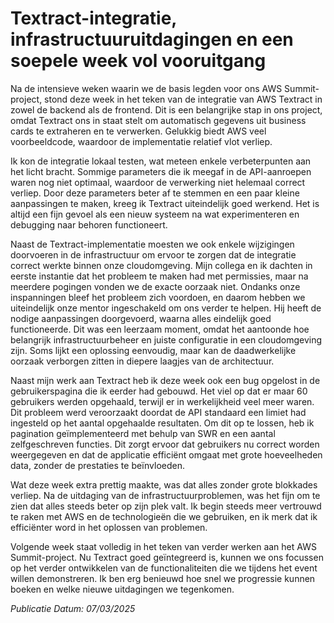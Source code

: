 # Textract-integratie, infrastructuuruitdagingen en een soepele week vol vooruitgang

Na de intensieve weken waarin we de basis legden voor ons AWS Summit-project, stond deze week in het teken van de integratie van AWS Textract in zowel de backend als de frontend. Dit is een belangrijke stap in ons project, omdat Textract ons in staat stelt om automatisch gegevens uit business cards te extraheren en te verwerken. Gelukkig biedt AWS veel voorbeeldcode, waardoor de implementatie relatief vlot verliep.

Ik kon de integratie lokaal testen, wat meteen enkele verbeterpunten aan het licht bracht. Sommige parameters die ik meegaf in de API-aanroepen waren nog niet optimaal, waardoor de verwerking niet helemaal correct verliep. Door deze parameters beter af te stemmen en een paar kleine aanpassingen te maken, kreeg ik Textract uiteindelijk goed werkend. Het is altijd een fijn gevoel als een nieuw systeem na wat experimenteren en debugging naar behoren functioneert.

Naast de Textract-implementatie moesten we ook enkele wijzigingen doorvoeren in de infrastructuur om ervoor te zorgen dat de integratie correct werkte binnen onze cloudomgeving. Mijn collega en ik dachten in eerste instantie dat het probleem te maken had met permissies, maar na meerdere pogingen vonden we de exacte oorzaak niet. Ondanks onze inspanningen bleef het probleem zich voordoen, en daarom hebben we uiteindelijk onze mentor ingeschakeld om ons verder te helpen. Hij heeft de nodige aanpassingen doorgevoerd, waarna alles eindelijk goed functioneerde. Dit was een leerzaam moment, omdat het aantoonde hoe belangrijk infrastructuurbeheer en juiste configuratie in een cloudomgeving zijn. Soms lijkt een oplossing eenvoudig, maar kan de daadwerkelijke oorzaak verborgen zitten in diepere laagjes van de architectuur.

Naast mijn werk aan Textract heb ik deze week ook een bug opgelost in de gebruikerspagina die ik eerder had gebouwd. Het viel op dat er maar 60 gebruikers werden opgehaald, terwijl er in werkelijkheid veel meer waren. Dit probleem werd veroorzaakt doordat de API standaard een limiet had ingesteld op het aantal opgehaalde resultaten. Om dit op te lossen, heb ik pagination geïmplementeerd met behulp van SWR en een aantal zelfgeschreven functies. Dit zorgt ervoor dat gebruikers nu correct worden weergegeven en dat de applicatie efficiënt omgaat met grote hoeveelheden data, zonder de prestaties te beïnvloeden.

Wat deze week extra prettig maakte, was dat alles zonder grote blokkades verliep. Na de uitdaging van de infrastructuurproblemen, was het fijn om te zien dat alles steeds beter op zijn plek valt. Ik begin steeds meer vertrouwd te raken met AWS en de technologieën die we gebruiken, en ik merk dat ik efficiënter word in het oplossen van problemen.

Volgende week staat volledig in het teken van verder werken aan het AWS Summit-project. Nu Textract goed geïntegreerd is, kunnen we ons focussen op het verder ontwikkelen van de functionaliteiten die we tijdens het event willen demonstreren. Ik ben erg benieuwd hoe snel we progressie kunnen boeken en welke nieuwe uitdagingen we tegenkomen.

_Publicatie Datum: 07/03/2025_

